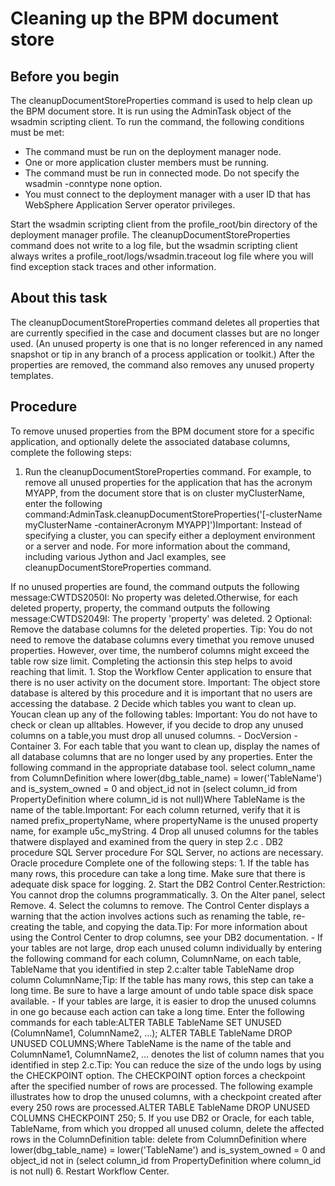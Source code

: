 # Cleaning up the BPM document store

## Before you begin

The cleanupDocumentStoreProperties command
is used to help clean up the BPM document store. It
is run using the AdminTask object of the wsadmin scripting client.
To run the command, the following conditions must be met:

- The command must be run on the deployment manager node.
- One or more application cluster members must be running.
- The command must be run in connected mode. Do not specify the wsadmin
-conntype none option.
- You must connect to the deployment manager with a user ID that
has WebSphere Application Server operator privileges.

Start the wsadmin scripting client from the
profile\_root/bin directory of the deployment manager
profile. The cleanupDocumentStoreProperties command does not write to a log file,
but the wsadmin scripting client always writes a
profile\_root/logs/wsadmin.traceout log file where you will
find exception stack traces and other information.

## About this task

The cleanupDocumentStoreProperties command
deletes all properties that are currently specified in the case and
document classes but are no longer used. (An unused property is one
that is no longer referenced in any named snapshot or tip in any branch
of a process application or toolkit.) After the properties are removed,
the command also removes any unused property templates.

## Procedure

To remove unused properties from the BPM document store for
a specific application, and optionally delete the associated database
columns, complete the following steps:

1. Run the cleanupDocumentStoreProperties command.
For example, to remove all unused properties for the application
that has the acronym MYAPP, from the document store
that is on cluster myClusterName, enter the following
command:AdminTask.cleanupDocumentStoreProperties('[-clusterName myClusterName -containerAcronym MYAPP]')Important: Instead of specifying a cluster, you can specify
either a deployment environment or a server and node. For more information
about the command, including various Jython and Jacl examples, see cleanupDocumentStoreProperties command.

If no unused properties are found, the command outputs
the following message:CWTDS2050I: No property was deleted.Otherwise,
for each deleted property, property, the command
outputs the following message:CWTDS2049I: The property 'property' was deleted.
2 Optional: Remove the database columns for the deleted properties. Tip: You do not need to remove the database columns every timethat you remove unused properties. However, over time, the numberof columns might exceed the table row size limit. Completing the actionsin this step helps to avoid reaching that limit.
    1. Stop the Workflow Center application
to ensure that there is no user activity on the document store. 
Important: The object store database is altered
by this procedure and it is important that no users are accessing
the database.
    2 Decide which tables you want to clean up. Youcan clean up any of the following tables: Important: You do not have to check or clean up alltables. However, if you decide to drop any unused columns on a table,you must drop all unused columns.
        - DocVersion
        - Container
3. For each table that you want to clean up,
display the names of all database columns that are no longer used
by any properties. Enter the following command in the appropriate
database tool. select column\_name from ColumnDefinition
       where lower(dbg\_table\_name) = lower('TableName')
       and is\_system\_owned = 0
       and object\_id not in (select column\_id from PropertyDefinition where column\_id is not null)Where TableName is
the name of the table.Important: For each column returned,
verify that it is named prefix\_propertyName,
where propertyName is the unused property name,
for example u5c\_myString.
4 Drop all unused columns for the tables thatwere displayed and examined from the query in step 2.c . DB2 procedure SQL Server procedure For SQL Server, no actions are necessary. Oracle procedure Complete one of the following steps:
    1. If the table has many rows, this procedure can take a long time.
Make sure that there is adequate disk space for logging.
    2. Start the DB2 Control Center.Restriction: You cannot
drop the columns programmatically.
    3. On the Alter panel, select Remove.
    4. Select the columns to remove. The Control Center displays a warning
that the action involves actions such as renaming the table, re-creating
the table, and copying the data.Tip: For more information
about using the Control Center to drop columns, see your DB2 documentation.
    - If your tables are not large, drop each unused column individually
by entering the following command for each column, ColumnName,
on each table, TableName that you identified in
step 2.c:alter table TableName drop column ColumnName;Tip: If the table has many rows, this step can take a long time.
Be sure to have a large amount of undo table space disk space available.
    - If your tables are large, it is easier to drop the unused columns
in one go because each action can take a long time. Enter the following
commands for each table:ALTER TABLE TableName SET UNUSED (ColumnName1, ColumnName2, ...);
ALTER TABLE TableName DROP UNUSED COLUMNS;Where TableName is
the name of the table and ColumnName1, ColumnName2,
... denotes the list of column names that you identified in step 2.c.Tip: You can reduce
the size of the undo logs by using the CHECKPOINT option.
The CHECKPOINT option forces a checkpoint after the
specified number of rows are processed. The following example illustrates
how to drop the unused columns, with a checkpoint created after every
250 rows are processed.ALTER TABLE TableName DROP UNUSED COLUMNS CHECKPOINT 250;
5. If you use DB2 or Oracle, for each table, TableName,
from which you dropped all unused column, delete the affected rows
in the ColumnDefinition table: delete from ColumnDefinition where lower(dbg\_table\_name) = lower('TableName') 
       and is\_system\_owned = 0
       and object\_id not in (select column\_id from PropertyDefinition where column\_id is not null)
6. Restart Workflow Center.